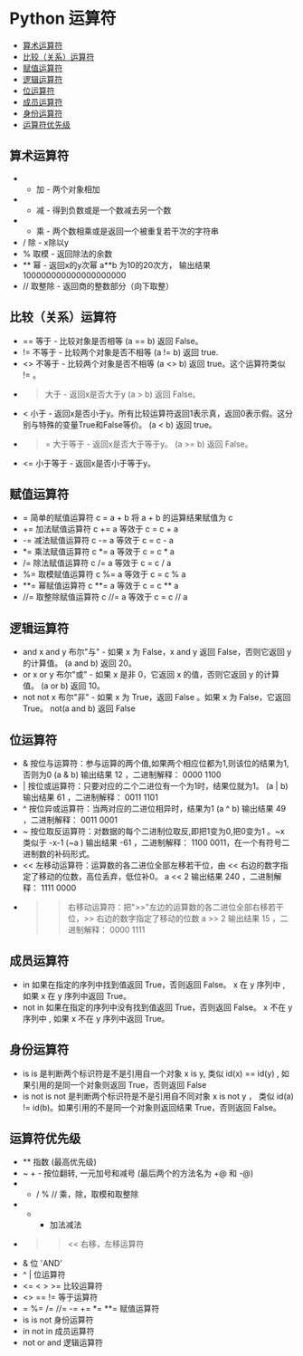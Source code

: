 # Python 运算符

- [算术运算符](#算术运算符)
- [比较（关系）运算符](#比较（关系）运算符)
- [赋值运算符](#赋值运算符)
- [逻辑运算符](#逻辑运算符)
- [位运算符](#位运算符)
- [成员运算符](#成员运算符)
- [身份运算符](#身份运算符)
- [运算符优先级](#运算符优先级)

## 算术运算符

- +	加 - 两个对象相加	 
- -	减 - 得到负数或是一个数减去另一个数	 
- *	乘 - 两个数相乘或是返回一个被重复若干次的字符串	 
- /	除 - x除以y	 
- %	取模 - 返回除法的余数	 
- **	幂 - 返回x的y次幂	a**b 为10的20次方， 输出结果 100000000000000000000
- //	取整除 - 返回商的整数部分（向下取整）

## 比较（关系）运算符

- ==	等于 - 比较对象是否相等	(a == b) 返回 False。
- !=	不等于 - 比较两个对象是否不相等	(a != b) 返回 true.
- <>	不等于 - 比较两个对象是否不相等	(a <> b) 返回 true。这个运算符类似 != 。
- >	大于 - 返回x是否大于y	(a > b) 返回 False。
- <	小于 - 返回x是否小于y。所有比较运算符返回1表示真，返回0表示假。这分别与特殊的变量True和False等价。	(a < b) 返回 true。
- >=	大于等于	- 返回x是否大于等于y。	(a >= b) 返回 False。
- <=	小于等于 -	返回x是否小于等于y。

## 赋值运算符

- =	简单的赋值运算符	c = a + b 将 a + b 的运算结果赋值为 c
- +=	加法赋值运算符	c += a 等效于 c = c + a
- -=	减法赋值运算符	c -= a 等效于 c = c - a
- *=	乘法赋值运算符	c *= a 等效于 c = c * a
- /=	除法赋值运算符	c /= a 等效于 c = c / a
- %=	取模赋值运算符	c %= a 等效于 c = c % a
- **=	幂赋值运算符	c **= a 等效于 c = c ** a
- //=	取整除赋值运算符	c //= a 等效于 c = c // a


## 逻辑运算符

- and	x and y	布尔"与" - 如果 x 为 False，x and y 返回 False，否则它返回 y 的计算值。	(a and b) 返回 20。
- or	x or y	布尔"或"	- 如果 x 是非 0，它返回 x 的值，否则它返回 y 的计算值。	(a or b) 返回 10。
- not	not x	布尔"非" - 如果 x 为 True，返回 False 。如果 x 为 False，它返回 True。	not(a and b) 返回 False

## 位运算符

- &	按位与运算符：参与运算的两个值,如果两个相应位都为1,则该位的结果为1,否则为0	(a & b) 输出结果 12 ，二进制解释： 0000 1100
- |	按位或运算符：只要对应的二个二进位有一个为1时，结果位就为1。	(a | b) 输出结果 61 ，二进制解释： 0011 1101
- ^	按位异或运算符：当两对应的二进位相异时，结果为1	(a ^ b) 输出结果 49 ，二进制解释： 0011 0001
- ~	按位取反运算符：对数据的每个二进制位取反,即把1变为0,把0变为1 。~x 类似于 -x-1	(~a ) 输出结果 -61 ，二进制解释： 1100 0011，在一个有符号二进制数的补码形式。
- <<	左移动运算符：运算数的各二进位全部左移若干位，由 << 右边的数字指定了移动的位数，高位丢弃，低位补0。	a << 2 输出结果 240 ，二进制解释： 1111 0000
- >>	右移动运算符：把">>"左边的运算数的各二进位全部右移若干位，>> 右边的数字指定了移动的位数	a >> 2 输出结果 15 ，二进制解释： 0000 1111


## 成员运算符

- in	如果在指定的序列中找到值返回 True，否则返回 False。	x 在 y 序列中 , 如果 x 在 y 序列中返回 True。
- not in	如果在指定的序列中没有找到值返回 True，否则返回 False。	x 不在 y 序列中 , 如果 x 不在 y 序列中返回 True。

## 身份运算符

- is	is 是判断两个标识符是不是引用自一个对象	x is y, 类似 id(x) == id(y) , 如果引用的是同一个对象则返回 True，否则返回 False
- is not	is not 是判断两个标识符是不是引用自不同对象	x is not y ， 类似 id(a) != id(b)。如果引用的不是同一个对象则返回结果 True，否则返回 False。

## 运算符优先级

- **	指数 (最高优先级)
- ~ + -	按位翻转, 一元加号和减号 (最后两个的方法名为 +@ 和 -@)
- * / % //	乘，除，取模和取整除
- + -	加法减法
- >> <<	右移，左移运算符
- &	位 'AND'
- ^ |	位运算符
- <= < > >=	比较运算符
- <> == !=	等于运算符
- = %= /= //= -= += *= **=	赋值运算符
- is is not	身份运算符
- in not in	成员运算符
- not or and	逻辑运算符
